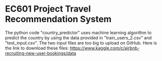 # EC601 Project Travel Recommendation System

The python code "country_predictor" uses machine learning algorithm to predict the country by using the data provided in "train_users_2.csv" and "test_input.csv".
The two input files are too big to upload on GitHub. Here is the link to download these files:
https://www.kaggle.com/c/airbnb-recruiting-new-user-bookings/data 
